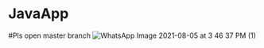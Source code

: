 # JavaApp
#Pls open master branch
![WhatsApp Image 2021-08-05 at 3 46 37 PM (1)](https://user-images.githubusercontent.com/59426117/128334363-0c079a9e-0b6d-4fab-9640-b38878fcb166.jpeg)
